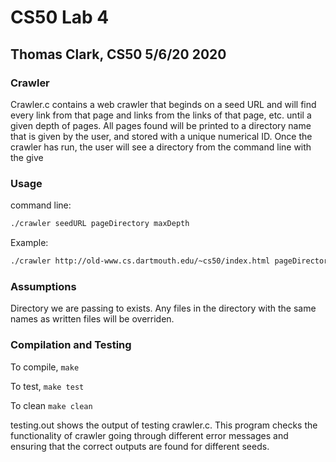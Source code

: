 # CS50 Lab 4

## Thomas Clark, CS50 5/6/20 2020

### Crawler

Crawler.c contains a web crawler that beginds on a seed URL and will find every link from that page and links from the links of that page, etc. until a given depth of pages. All pages found will be printed to a directory name that is given by the user, and stored with a unique numerical ID. Once the crawler has run, the user will see a directory from the command line with the give

### Usage

command line:

```bash
./crawler seedURL pageDirectory maxDepth
```

Example:

```bash
./crawler http://old-www.cs.dartmouth.edu/~cs50/index.html pageDirectory/ 2
```

### Assumptions

Directory we are passing to exists. Any files in the directory with the same names as written files will be overriden.

### Compilation and Testing

To compile, `make`

To test, `make test`

To clean `make clean`

testing.out shows the output of testing crawler.c. This program checks the functionality of crawler going through different error messages and ensuring that the correct outputs are found for different seeds.
